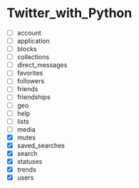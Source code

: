# Twitter_with_Python

- [ ] account
- [ ] application
- [ ] blocks
- [ ] collections
- [ ] direct_messages
- [ ] favorites
- [ ] followers
- [ ] friends
- [ ] friendships
- [ ] geo
- [ ] help
- [ ] lists
- [ ] media
- [x] mutes
- [x] saved_searches
- [x] search
- [x] statuses
- [x] trends
- [x] users
